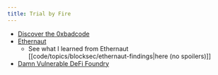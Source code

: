 ```yaml
---
title: Trial by Fire
---
```


- [Discover the 0xbadcode](https://medium.com/immunefi/0xbadc0de-mev-bot-hack-analysis-30b9031ff0ba)
- [Ethernaut](https://ethernaut.openzeppelin.com/)
    - See what I learned from Ethernaut [[code/topics/blocksec/ethernaut-findings|here (no spoilers)]]
- [Damn Vulnerable DeFi Foundry](https://github.com/nicolasgarcia214/damn-vulnerable-defi-foundry)